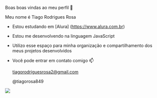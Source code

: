 Boas boas vindas ao meu perfil 🤙

Meu nome é Tiago Rodrigues Rosa

- Estou estudando em [Alura] (https://www.alura.com.br)
- Estou me desenvolvendo na linguagem JavaScript
- Utilizo esse espaço para minha organização e compartilhamento dos meus projetos desenvolvidos
- Você pode entrar em contato comigo 📫

  tiagorodriguesrosa2@gmail.com

  @tiagorosa849


![](https://media.tenor.com/opEBWw0uddoAAAAM/umm.gif)
  
